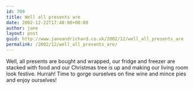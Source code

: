 ```yaml
---
id: 709
title: Well all presents are
date: 2002-12-22T17:40:00+00:00
author: jane
layout: post
guid: http://www.janeandrichard.co.uk/2002/12/well_all_presents_are
permalink: /2002/12/well_all_presents_are/
---
```

Well, all presents are bought and wrapped, our fridge and freezer are stacked with food and our Christmas tree is up and making our living room look festive. Hurrah! Time to gorge ourselves on fine wine and mince pies and enjoy ourselves!